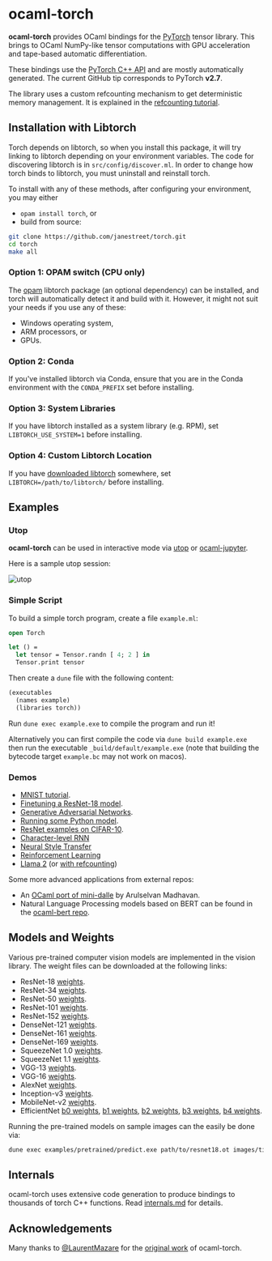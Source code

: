 # ocaml-torch
__ocaml-torch__ provides OCaml bindings for the [PyTorch](https://pytorch.org) tensor library.
This brings to OCaml NumPy-like tensor computations with GPU acceleration and tape-based automatic
differentiation.

These bindings use the [PyTorch C++ API](https://pytorch.org/cppdocs/) and are
mostly automatically generated.
The current GitHub tip corresponds to PyTorch **v2.7**.

The library uses a custom refcounting mechanism to get deterministic memory management. It
is explained in the [refcounting tutorial](./rc_tutorial.md).

## Installation with Libtorch

Torch depends on libtorch, so when you install this package, it will try linking to
libtorch depending on your environment variables.
The code for discovering libtorch is in `src/config/discover.ml`.
In order to change how torch binds to libtorch, you must uninstall and reinstall torch.

To install with any of these methods, after configuring your environment, you may either

* `opam install torch`, or
* build from source:
```bash
git clone https://github.com/janestreet/torch.git
cd torch
make all
```

### Option 1: OPAM switch (CPU only)

The [opam](https://opam.ocaml.org/) libtorch package (an optional dependency) can be
installed, and torch will automatically detect it and build with it. However, it might not
suit your needs if you use any of these:
* Windows operating system,
* ARM processors, or
* GPUs.

### Option 2: Conda

If you've installed libtorch via Conda, ensure that you are in the Conda environment with
the `CONDA_PREFIX` set before installing.

### Option 3: System Libraries

If you have libtorch installed as a system library (e.g. RPM), set `LIBTORCH_USE_SYSTEM=1`
before installing.

### Option 4: Custom Libtorch Location
If you have [downloaded libtorch](https://pytorch.org) somewhere, set
`LIBTORCH=/path/to/libtorch/` before installing.

## Examples

### Utop

__ocaml-torch__ can be used in interactive mode via
[utop](https://github.com/ocaml-community/utop) or
[ocaml-jupyter](https://github.com/akabe/ocaml-jupyter).

Here is a sample utop session:

![utop](./images/utop.png)

### Simple Script

To build a simple torch program, create a file `example.ml`:

```ocaml
open Torch

let () =
  let tensor = Tensor.randn [ 4; 2 ] in
  Tensor.print tensor
```

Then create a `dune` file with the following content:

```ocaml
(executables
  (names example)
  (libraries torch))
```

Run `dune exec example.exe` to compile the program and run it!

Alternatively you can first compile the code via `dune build example.exe` then run the executable
`_build/default/example.exe` (note that building the bytecode target `example.bc` may
not work on macos).

### Demos

* [MNIST tutorial](./examples/mnist/README.md).
* [Finetuning a ResNet-18 model](./examples/pretrained/README.md).
* [Generative Adversarial Networks](./examples/gan/README.md).
* [Running some Python model](./examples/jit/README.md).
* [ResNet examples on CIFAR-10](./examples/cifar/README.md).
* [Character-level RNN](./examples/char_rnn/README.md)
* [Neural Style Transfer](./examples/neural_transfer/README.md)
* [Reinforcement Learning](./examples/reinforcement-learning/README.md)
* [Llama 2](./examples/llama2/README.md) (or [with refcounting](./examples/refcounted/llama2/README.md))

Some more advanced applications from external repos:

* An [OCaml port of mini-dalle](https://github.com/ArulselvanMadhavan/mini_dalle) by Arulselvan Madhavan.
* Natural Language Processing models based on BERT can be found in the
[ocaml-bert repo](https://github.com/LaurentMazare/ocaml-bert).

## Models and Weights

Various pre-trained computer vision models are implemented in the vision library.
The weight files can be downloaded at the following links:


* ResNet-18 [weights](https://github.com/LaurentMazare/tch-rs/releases/download/mw/resnet18.ot).
* ResNet-34 [weights](https://github.com/LaurentMazare/ocaml-torch/releases/download/v0.1-unstable/resnet34.ot).
* ResNet-50 [weights](https://github.com/LaurentMazare/ocaml-torch/releases/download/v0.1-unstable/resnet50.ot).
* ResNet-101 [weights](https://github.com/LaurentMazare/ocaml-torch/releases/download/v0.1-unstable/resnet101.ot).
* ResNet-152 [weights](https://github.com/LaurentMazare/ocaml-torch/releases/download/v0.1-unstable/resnet152.ot).
* DenseNet-121 [weights](https://github.com/LaurentMazare/ocaml-torch/releases/download/v0.1-unstable/densenet121.ot).
* DenseNet-161 [weights](https://github.com/LaurentMazare/ocaml-torch/releases/download/v0.1-unstable/densenet161.ot).
* DenseNet-169 [weights](https://github.com/LaurentMazare/ocaml-torch/releases/download/v0.1-unstable/densenet169.ot).
* SqueezeNet 1.0 [weights](https://github.com/LaurentMazare/ocaml-torch/releases/download/v0.1-unstable/squeezenet1_0.ot).
* SqueezeNet 1.1 [weights](https://github.com/LaurentMazare/ocaml-torch/releases/download/v0.1-unstable/squeezenet1_1.ot).
* VGG-13 [weights](https://github.com/LaurentMazare/ocaml-torch/releases/download/v0.1-unstable/vgg13.ot).
* VGG-16 [weights](https://github.com/LaurentMazare/tch-rs/releases/download/mw/vgg16.ot).
* AlexNet [weights](https://github.com/LaurentMazare/ocaml-torch/releases/download/v0.1-unstable/alexnet.ot).
* Inception-v3 [weights](https://github.com/LaurentMazare/ocaml-torch/releases/download/v0.1-unstable/inception-v3.ot).
* MobileNet-v2 [weights](https://github.com/LaurentMazare/ocaml-torch/releases/download/v0.1-unstable/mobilenet-v2.ot).
* EfficientNet
  [b0 weights](https://github.com/LaurentMazare/ocaml-torch/releases/download/v0.1-unstable/efficientnet-b0.ot),
  [b1 weights](https://github.com/LaurentMazare/ocaml-torch/releases/download/v0.1-unstable/efficientnet-b1.ot),
  [b2 weights](https://github.com/LaurentMazare/ocaml-torch/releases/download/v0.1-unstable/efficientnet-b2.ot),
  [b3 weights](https://github.com/LaurentMazare/ocaml-torch/releases/download/v0.1-unstable/efficientnet-b3.ot),
  [b4 weights](https://github.com/LaurentMazare/ocaml-torch/releases/download/v0.1-unstable/efficientnet-b4.ot).

Running the pre-trained models on sample images can the easily be done via:
```bash
dune exec examples/pretrained/predict.exe path/to/resnet18.ot images/tiger.jpg
```

## Internals

ocaml-torch uses extensive code generation to produce bindings to thousands of torch C++ functions.
Read [internals.md](./internals.md) for details.

## Acknowledgements

Many thanks to [@LaurentMazare](https://github.com/LaurentMazare) for the [original
work](https://github.com/LaurentMazare/ocaml-torch) of ocaml-torch.
